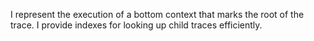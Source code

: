 I represent the execution of a bottom context that marks the root of the trace. I provide indexes for looking up child traces efficiently.